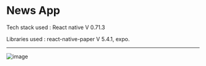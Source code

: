 # News App

Tech stack used : React native V 0.71.3

Libraries used : react-native-paper V 5.4.1, expo.
___________________________

![image](https://user-images.githubusercontent.com/107784718/227857833-9264cedf-c889-4b45-a92a-7546ccffcc8e.png)
